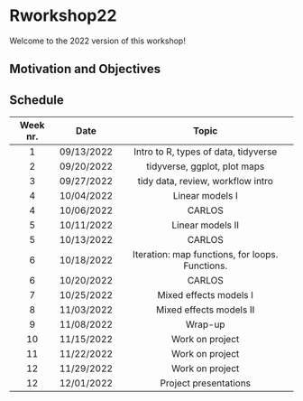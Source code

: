 # Rworkshop22  
Welcome to the 2022 version of this workshop!  
## Motivation and Objectives  


## Schedule  

| Week nr. | Date  | Topic  |
| :-----: | :-: | :-: |
| 1 | 09/13/2022 | Intro to R, types of data, tidyverse |
| 2 | 09/20/2022 | tidyverse, ggplot, plot maps |
| 3 | 09/27/2022 | tidy data, review, workflow intro |
| 4 | 10/04/2022 | Linear models I |
| 4 | 10/06/2022 | CARLOS |
| 5 | 10/11/2022 | Linear models II |
| 5 | 10/13/2022 | CARLOS |
| 6 | 10/18/2022 | Iteration: map functions, for loops. Functions. |
| 6 | 10/20/2022 | CARLOS |
| 7 | 10/25/2022 | Mixed effects models I |
| 8 | 11/03/2022 | Mixed effects models II |
| 9 | 11/08/2022 | Wrap-up |
| 10 | 11/15/2022 | Work on project |
| 11 | 11/22/2022 | Work on project |
| 12 | 11/29/2022 | Work on project |
| 12 | 12/01/2022 | Project presentations |
